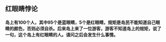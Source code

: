 ## 红眼睛悖论
#### 岛上有100个人，其中95个是蓝眼睛，5个是红眼睛，规矩是岛民不能知道自己眼睛的颜色，否则必须自杀。后来岛上来了一位游客，游客不知道岛上的规矩，说了一句，这个岛上有红眼睛的人。请问之后会发生什么事情。